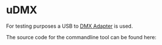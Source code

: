 # uDMX

For testing purposes a USB to [DMX Adapter](https://www.anyma.ch/research/udmx/) is used.

The source code for the commandline tool can be found here:
